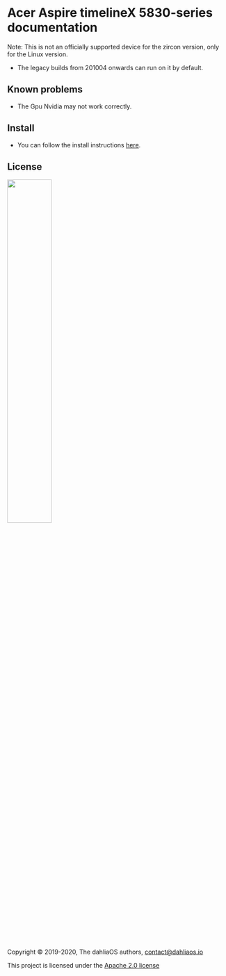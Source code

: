 # Acer Aspire timelineX 5830-series documentation

Note: This is not an officially supported device for the zircon version, only for the Linux version.

- The legacy builds from 201004 onwards can run on it by default.

## Known problems

- The Gpu Nvidia may not work correctly.

## Install

- You can follow the install instructions [here](../../run%20dahliaOS/x86_64-legacy.md). 

## License

<p align="left">
  <img width="45%" src="https://github.com/dahlia-os/brand/blob/master/Logo%20SVGs/dahliaOS%20logo%20with%20text%20(drop%20shadow).svg"
</p>

Copyright © 2019-2020, The dahliaOS authors, contact@dahliaos.io

This project is licensed under the [Apache 2.0 license](../../LICENSE)
